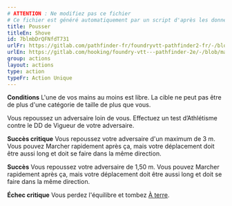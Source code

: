 ```yaml
---
# ATTENTION : Ne modifiez pas ce fichier
# Ce fichier est généré automatiquement par un script d'après les données du module Foundry VTT officiel et de sa traduction
title: Pousser
titleEn: Shove
id: 7blmbDrQFNfdT731
urlFr: https://gitlab.com/pathfinder-fr/foundryvtt-pathfinder2-fr/-/blob/master/data/actions/7blmbDrQFNfdT731.htm
urlEn: https://gitlab.com/hooking/foundry-vtt---pathfinder-2e/-/blob/master/packs/data/actions.db/shove.json
group: actions
layout: actions
type: action
typeFr: Action Unique
---
```

**Conditions** L'une de vos mains au moins est libre. La cible ne peut pas être de plus d'une catégorie de taille de plus que vous.

Vous repoussez un adversaire loin de vous. Effectuez un test d’<span data-pf2-action="shove" data-pf2-glyph="A">Athlétisme</pf2-action> contre le DD de Vigueur de votre adversaire.

**Succès critique** Vous repoussez votre adversaire d'un maximum de 3 m. Vous pouvez Marcher rapidement après ça, mais votre déplacement doit être aussi long et doit se faire dans la même direction.

**Succès** Vous repoussez votre adversaire de 1,50 m. Vous pouvez Marcher rapidement après ça, mais votre déplacement doit être aussi long et doit se faire dans la même direction.

**Échec critique** Vous perdez l'équilibre et tombez [À terre](../etats/à-terre.md).
